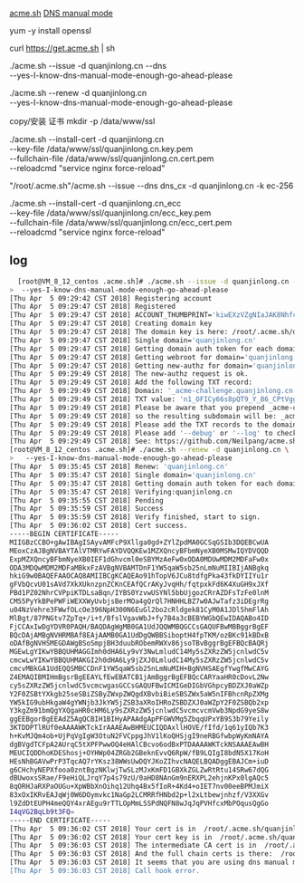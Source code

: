 [acme.sh](https://github.com/Neilpang/acme.sh/wiki/%E8%AF%B4%E6%98%8E)
[DNS manual mode](https://github.com/Neilpang/acme.sh/wiki/dns-manual-mode)
 
 
 yum -y install openssl 
 
 curl https://get.acme.sh | sh
 
 ./acme.sh --issue -d quanjinlong.cn --dns \
 --yes-I-know-dns-manual-mode-enough-go-ahead-please
 
./acme.sh --renew -d quanjinlong.cn \
  --yes-I-know-dns-manual-mode-enough-go-ahead-please
  
copy/安装 证书
mkdir -p /data/www/ssl

./acme.sh --install-cert -d quanjinlong.cn \
--key-file       /data/www/ssl/quanjinlong.cn.key.pem  \
--fullchain-file /data/www/ssl/quanjinlong.cn.cert.pem \
--reloadcmd     "service nginx force-reload"


"/root/.acme.sh"/acme.sh --issue --dns dns_cx -d quanjinlong.cn -k ec-256

./acme.sh --install-cert -d quanjinlong.cn_ecc \
--key-file       /data/www/ssl/quanjinlong.cn/ecc_key.pem  \
--fullchain-file /data/www/ssl/quanjinlong.cn/ecc_cert.pem \
--reloadcmd     "service nginx force-reload"

  
## log
  
```bash
  [root@VM_8_12_centos .acme.sh]# ./acme.sh --issue -d quanjinlong.cn --dns \
>  --yes-I-know-dns-manual-mode-enough-go-ahead-please
[Thu Apr  5 09:29:42 CST 2018] Registering account
[Thu Apr  5 09:29:47 CST 2018] Registered
[Thu Apr  5 09:29:47 CST 2018] ACCOUNT_THUMBPRINT='kiwEXzVZgNIaJAK8Nhfc82QAu8MUgz5hkXiSc-1dNIw'
[Thu Apr  5 09:29:47 CST 2018] Creating domain key
[Thu Apr  5 09:29:47 CST 2018] The domain key is here: /root/.acme.sh/quanjinlong.cn/quanjinlong.cn.key
[Thu Apr  5 09:29:47 CST 2018] Single domain='quanjinlong.cn'
[Thu Apr  5 09:29:47 CST 2018] Getting domain auth token for each domain
[Thu Apr  5 09:29:47 CST 2018] Getting webroot for domain='quanjinlong.cn'
[Thu Apr  5 09:29:47 CST 2018] Getting new-authz for domain='quanjinlong.cn'
[Thu Apr  5 09:29:49 CST 2018] The new-authz request is ok.
[Thu Apr  5 09:29:49 CST 2018] Add the following TXT record:
[Thu Apr  5 09:29:49 CST 2018] Domain: '_acme-challenge.quanjinlong.cn'
[Thu Apr  5 09:29:49 CST 2018] TXT value: 'n1_OFICy66s8pQT9_Y_B6_CPtVggPaBQgILNOMx_Nfw'
[Thu Apr  5 09:29:49 CST 2018] Please be aware that you prepend _acme-challenge. before your domain
[Thu Apr  5 09:29:49 CST 2018] so the resulting subdomain will be: _acme-challenge.quanjinlong.cn
[Thu Apr  5 09:29:49 CST 2018] Please add the TXT records to the domains, and re-run with --renew.
[Thu Apr  5 09:29:49 CST 2018] Please add '--debug' or '--log' to check more details.
[Thu Apr  5 09:29:49 CST 2018] See: https://github.com/Neilpang/acme.sh/wiki/How-to-debug-acme.sh
[root@VM_8_12_centos .acme.sh]# ./acme.sh --renew -d quanjinlong.cn \
>   --yes-I-know-dns-manual-mode-enough-go-ahead-please
[Thu Apr  5 09:35:45 CST 2018] Renew: 'quanjinlong.cn'
[Thu Apr  5 09:35:47 CST 2018] Single domain='quanjinlong.cn'
[Thu Apr  5 09:35:47 CST 2018] Getting domain auth token for each domain
[Thu Apr  5 09:35:47 CST 2018] Verifying:quanjinlong.cn
[Thu Apr  5 09:35:55 CST 2018] Pending
[Thu Apr  5 09:35:59 CST 2018] Success
[Thu Apr  5 09:35:59 CST 2018] Verify finished, start to sign.
[Thu Apr  5 09:36:02 CST 2018] Cert success.
-----BEGIN CERTIFICATE-----
MIIGBzCCBO+gAwIBAgISAyvAMFcP9Xllga0gd+ZYlZpdMA0GCSqGSIb3DQEBCwUA
MEoxCzAJBgNVBAYTAlVTMRYwFAYDVQQKEw1MZXQncyBFbmNyeXB0MSMwIQYDVQQD
ExpMZXQncyBFbmNyeXB0IEF1dGhvcml0eSBYMzAeFw0xODA0MDUwMDM2MDFaFw0x
ODA3MDQwMDM2MDFaMBkxFzAVBgNVBAMTDnF1YW5qaW5sb25nLmNuMIIBIjANBgkq
hkiG9w0BAQEFAAOCAQ8AMIIBCgKCAQEAo91hTopV6JCu8tdfgPka43fkDYIIYu1r
gFVbQcvU01sAVd7XkXUknzpnZCKnCEAfQCrAKyJvqHh/fqtpxkFd6K4XuGH9xJXf
PBd1PZ02NhrCVPpiKTDLsaBqn/IYBS0YzvwUSYNl5bbUjgozCRrAZDFsTzFe0lnM
CM55PyYkBPePWFiWEXXWyUvbjsBerMOa4gQrQl7HNHHLBZ7w0AJwTafz3iDEgrRg
u04NzVehre3FWwfOLcOe396NpH300N6EuGl2bo2cRldgek81CyM0A1JDl5hmFlAh
MlBgt/87PNGtv7ZpTq+/i+t/BfslVgavWbJ+fy7B4a3cBEBYWGbQEwIDAQABo4ID
FjCCAxIwDgYDVR0PAQH/BAQDAgWgMB0GA1UdJQQWMBQGCCsGAQUFBwMBBggrBgEF
BQcDAjAMBgNVHRMBAf8EAjAAMB0GA1UdDgQWBBSiboptH4fpTKM/ozBKc91kBDxB
oDAfBgNVHSMEGDAWgBSoSmpjBH3duubRObemRWXv86jsoTBvBggrBgEFBQcBAQRj
MGEwLgYIKwYBBQUHMAGGImh0dHA6Ly9vY3NwLmludC14My5sZXRzZW5jcnlwdC5v
cmcwLwYIKwYBBQUHMAKGI2h0dHA6Ly9jZXJ0LmludC14My5sZXRzZW5jcnlwdC5v
cmcvMBkGA1UdEQQSMBCCDnF1YW5qaW5sb25nLmNuMIH+BgNVHSAEgfYwgfMwCAYG
Z4EMAQIBMIHmBgsrBgEEAYLfEwEBATCB1jAmBggrBgEFBQcCARYaaHR0cDovL2Nw
cy5sZXRzZW5jcnlwdC5vcmcwgasGCCsGAQUFBwICMIGeDIGbVGhpcyBDZXJ0aWZp
Y2F0ZSBtYXkgb25seSBiZSByZWxpZWQgdXBvbiBieSBSZWx5aW5nIFBhcnRpZXMg
YW5kIG9ubHkgaW4gYWNjb3JkYW5jZSB3aXRoIHRoZSBDZXJ0aWZpY2F0ZSBQb2xp
Y3kgZm91bmQgYXQgaHR0cHM6Ly9sZXRzZW5jcnlwdC5vcmcvcmVwb3NpdG9yeS8w
ggEEBgorBgEEAdZ5AgQCBIH1BIHyAPAAdgApPFGWVMg5ZbqqUPxYB9S3b79Yeily
3KTDDPTlRUf0eAAAAWKTckIrAAAEAwBHMEUCIQDAxllHOVE/fIfd/1q61yIQb7K3
h+KvMJQm4ob+UjPqVgIgW3OtuN2FVCppgJhV1lKoQHSjgI9neRBGfwbpWyKmNAYA
dgBVgdTCFpA2AUrqC5tXPFPwwOQ4eHAlCBcvo6odBxPTDAAAAWKTckNSAAAEAwBH
MEUCIQDDhoKDEShosj+OYHWp04ZRGb2GBeknEvvQ6RpW/fB9LQIgI8bdN5X17KoH
HEsNhBGAVwPrP3TqcAQ7rYKsz38WWsUwDQYJKoZIhvcNAQELBQADggEBAJCm+iuD
g6CHchyNEPXfooa0zntBgzNKlwjTwSLzMJxKmFD1GBXkZGLZwRtRtu14SRw67dQG
dBUwoxsSRae/F9eHiQLJrqY7p4s79zU/0aHD8NAnGm9nERXPL2ehjnKPx0lgAQc5
8qORHJaRXPaOUGu+XpWBbXnOihq12Uhq4Bx5fIoR+4Kd4+oIET7nv00eeBPMJmiX
83xOxIKRvEAJqWj0W6DOymvkc1NaGp2LCMRRfHNbd2p+l2xLtbewjnhzf/V3XXGv
l9ZdDtEUPH4meQQY4xrAEgu9rTTLOpMmLSSPdNQFN8wJqJqPVHfcxMbPOqusQgGo
I4qVG2BqLb9t3FQ=
-----END CERTIFICATE-----
[Thu Apr  5 09:36:02 CST 2018] Your cert is in  /root/.acme.sh/quanjinlong.cn/quanjinlong.cn.cer
[Thu Apr  5 09:36:02 CST 2018] Your cert key is in  /root/.acme.sh/quanjinlong.cn/quanjinlong.cn.key
[Thu Apr  5 09:36:03 CST 2018] The intermediate CA cert is in  /root/.acme.sh/quanjinlong.cn/ca.cer
[Thu Apr  5 09:36:03 CST 2018] And the full chain certs is there:  /root/.acme.sh/quanjinlong.cn/fullchain.cer
[Thu Apr  5 09:36:03 CST 2018] It seems that you are using dns manual mode. please take care: The dns manual mode can not renew automatically, you must issue it again manually. You'd better use the other modes instead.
[Thu Apr  5 09:36:03 CST 2018] Call hook error.
```